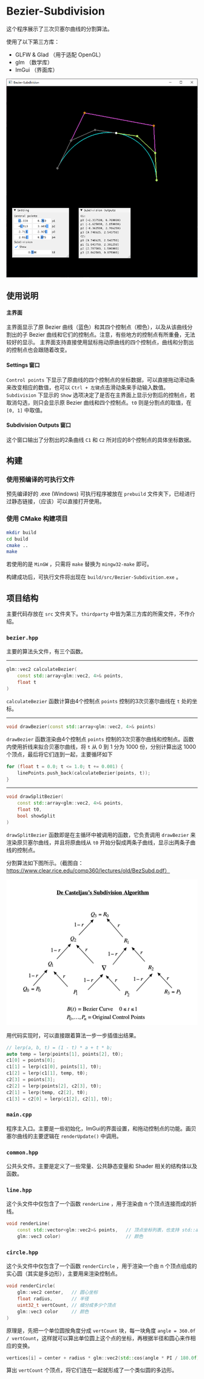 # Bezier-Subdivision

这个程序展示了三次贝塞尔曲线的分割算法。

使用了以下第三方库：
* GLFW & Glad （用于适配 OpenGL）
* glm （数学库）
* ImGui （界面库）

![Screenshot](images/screenshot.png)

## 使用说明

#### 主界面
主界面显示了原 Bezier 曲线（蓝色）和其四个控制点（橙色），以及从该曲线分割出的子 Bezier 曲线和它们的控制点。注意，有些地方的控制点有所重叠，无法较好的显示。
主界面支持直接使用鼠标拖动原曲线的四个控制点，曲线和分割出的控制点也会跟随着改变。

#### Settings 窗口
`Control points` 下显示了原曲线的四个控制点的坐标数据，可以直接拖动滑动条来改变相应的数值，也可以 `Ctrl + 左键`点击滑动条来手动输入数值。
`Subdivision` 下显示的 `Show` 选项决定了是否在主界面上显示分割后的控制点，若取消勾选，则只会显示原 Bezier 曲线和四个控制点。`t0` 则是分割点的取值，在 `[0, 1]` 中取值。

#### Subdivision Outputs 窗口
这个窗口输出了分割出的2条曲线 `C1` 和 `C2` 所对应的8个控制点的具体坐标数据。


## 构建
### 使用预编译的可执行文件

预先编译好的 .exe (Windows) 可执行程序被放在 `prebuild` 文件夹下，已经进行过静态链接，（应该）可以直接打开使用。

### 使用 CMake 构建项目

```bash
mkdir build
cd build
cmake ..
make
```

若使用的是 `MinGW` ，只需将 `make` 替换为 `mingw32-make` 即可。

构建成功后，可执行文件将出现在 `build/src/Bezier-Subdivition.exe` 。

## 项目结构

主要代码存放在 `src` 文件夹下。`thirdparty` 中皆为第三方库的所需文件，不作介绍。

### `bezier.hpp`
主要的算法头文件，有三个函数。

---

```cpp
glm::vec2 calculateBezier(
    const std::array<glm::vec2, 4>& points,
    float t
)
```
`calculateBezier` 函数计算由4个控制点 `points` 控制的3次贝塞尔曲线在 `t` 处的坐标。

<!-- $\displaystyle\mathbf{B}(t) = \mathbf{P}_0(1-t)^3+3\mathbf{P}_1 t(1-t)^2+3\mathbf{P}_2 t^2(1-t)+\mathbf{P}_3 t^3, t\in[0,1]$ -->

---

```cpp
void drawBezier(const std::array<glm::vec2, 4>& points)
```
`drawBezier` 函数渲染由4个控制点 `points` 控制的3次贝塞尔曲线和控制点。函数内使用折线来拟合贝塞尔曲线，将 `t` 从 0 到 1 分为 1000 份，分别计算出这 1000 个顶点，最后将它们连到一起，主要循环如下
```cpp
for (float t = 0.0; t <= 1.0; t += 0.001) {
    linePoints.push_back(calculateBezier(points, t));
}
```

---

```cpp
void drawSplitBezier(
    const std::array<glm::vec2, 4>& points,
    float t0,
    bool showSplit
)
```

`drawSplitBezier` 函数即是在主循环中被调用的函数，它负责调用 `drawBezier` 来渲染原贝塞尔曲线，并且将原曲线从 `t0` 开始分裂成两条子曲线，显示出两条子曲线的控制点。

分割算法如下图所示。（截图自：https://www.clear.rice.edu/comp360/lectures/old/BezSubd.pdf）

![De Casteljau's Algorithm](images/de_casteljau.png)

用代码实现时，可以直接跟着算法一步一步插值出结果。
```cpp
// lerp(a, b, t) = (1 - t) * a + t * b;
auto temp = lerp(points[1], points[2], t0);
c1[0] = points[0];
c1[1] = lerp(c1[0], points[1], t0);
c1[2] = lerp(c1[1], temp, t0);
c2[3] = points[3];
c2[2] = lerp(points[2], c2[3], t0);
c2[1] = lerp(temp, c2[2], t0);
c1[3] = c2[0] = lerp(c1[2], c2[1], t0);
```

### `main.cpp`

程序主入口。主要是一些初始化，ImGui的界面设置，和拖动控制点的功能。画贝塞尔曲线的主要逻辑在 `renderUpdate()` 中调用。

### `common.hpp`

公共头文件。主要是定义了一些常量、公共静态变量和 Shader 相关的结构体以及函数。

### `line.hpp`

这个头文件中仅包含了一个函数 `renderLine` ，用于渲染由 n 个顶点连接而成的折线。
```cpp
void renderLine(
    const std::vector<glm::vec2>& points,   // 顶点坐标列表，也支持 std::array
    glm::vec3 color)                        // 颜色
```

### `circle.hpp`

这个头文件中仅包含了一个函数 `renderCircle` ，用于渲染一个由 n 个顶点组成的实心圆（其实是多边形），主要用来渲染控制点。
```cpp
void renderCircle(
    glm::vec2 center,   // 圆心坐标
    float radius,       // 半径
    uint32_t vertCount, // 细分成多少个顶点
    glm::vec3 color     // 颜色
)
```

原理是，先把一个单位圆按角度分成 `vertCount` 块，每一块角度 `angle = 360.0f / vertCount`，这样就可以算出单位圆上这个点的坐标，再根据半径和圆心来作相应的变换。
```cpp
vertices[i] = center + radius * glm::vec2(std::cos(angle * PI / 180.0f), std::sin(angle * PI / 180.0f));
```

<!-- $\displaystyle\mathbf{p}_i=\mathbf{center}+\text{radius}\times(\cos(\text{angle}_i\times\frac{\pi}{180}),\ \sin(\text{angle}_i\times\frac{\pi}{180}))$ -->

算出 `vertCount` 个顶点，将它们连在一起就形成了一个类似圆的多边形。